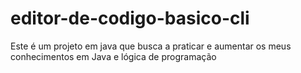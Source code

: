 # editor-de-codigo-basico-cli
Este é um projeto em java que busca a praticar e aumentar os meus conhecimentos em Java e lógica de programação

